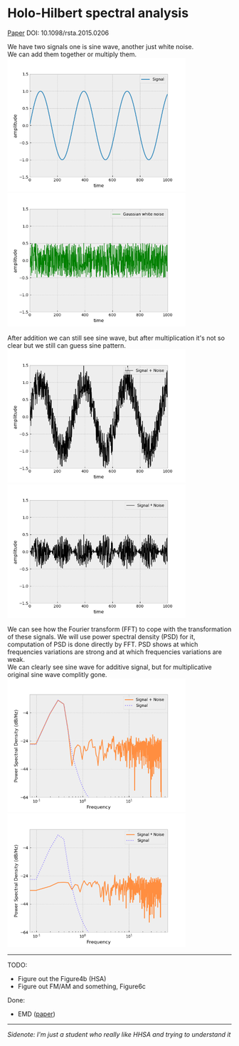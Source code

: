 # Holo-Hilbert spectral analysis
[Paper](https://www.researchgate.net/publication/297661784_On_Holo-Hilbert_spectral_analysis_a_full_informational_spectral_representation_for_nonlinear_and_non-stationary_data) DOI: 10.1098/rsta.2015.0206

We have two signals one is sine wave, another just white noise.  
We can add them together or multiply them.  
<img src="github/signal.png" width=400> <img src="github/noise.png" width=400>  

After addition we can still see sine wave, but after multiplication it's not so clear but we still can guess sine pattern.  
<img src="github/signal+noise.png" width=400> <img src="github/signal*noise.png" width=400>

We can see how the Fourier transform (FFT) to cope with the transformation of these signals.
We will use power spectral density (PSD) for it, computation of PSD is done directly by FFT. PSD shows at which frequencies variations are strong and at which frequencies variations are weak.  
We can clearly see sine wave for additive signal, but for multiplicative original sine wave complitly gone.  
<img src="github/psd_signal+noise.png" width=400> <img src="github/psd_signal*noise.png" width=400>

---
TODO:
* Figure out the Figure4b (HSA)
* Figure out FM/AM and something, Figure6c
   

Done:
* EMD ([paper](https://www.researchgate.net/publication/221534245_Empirical_Mode_Decomposition_-_an_introduction))

---
*Sidenote: I'm just a student who really like HHSA and trying to understand it*
